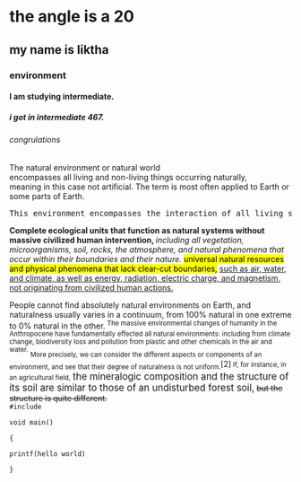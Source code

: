 <!DOCTYPE HTML>
<html>
<head>
<title>
my web page
</title>
</head>
<body>
<h1>
the angle is a 20
</h1>
<h2>
my name is liktha
</h2>
<h3>
environment
</h3>
<h4>
I am studying intermediate.
</h4>
<h5>
i got in intermediate 467.
</h5>
<h6>
congrulations
</h6>
<P>
The natural environment or natural world </br>encompasses all living and non-living things occurring naturally, </br>meaning in this case not artificial. The term is most often applied to Earth or some parts of Earth. <pre>This environment encompasses the interaction of all living species, climate, weather and natural resources that affect human survival and economic activity.</pre>
</p>
<p>
<b>Complete ecological units that function as natural systems without massive civilized human intervention, </b><i>including all vegetation, microorganisms, soil, rocks, the atmosphere, and natural phenomena that occur within their boundaries and their nature.</i>
<mark>universal natural resources and physical phenomena that lack clear-cut boundaries,</mark> <u>such as air, water, and climate, as well as energy, radiation, electric charge, and magnetism, not originating from civilized human actions.</u>
</p>
<p>
People cannot find absolutely natural environments on Earth, and naturalness usually varies in a continuum, from 100% natural in one extreme to 0% natural in the other.<sup> The massive environmental changes of humanity in the Anthropocene have fundamentally effected all natural environments: including from climate change, biodiversity loss and pollution from plastic and other chemicals in the air and water.</sup> <sub> More precisely, we can consider the different aspects or components of an environment, and see that their degree of naturalness is not uniform.</sub>[2]<small> If, for instance, in an agricultural field,</small> <big> the mineralogic composition and the structure of its soil are similar to those of an undisturbed forest soil,</big> <del>but the structure is quite different.</del>
<code>
#include<stdio.h></br>
void main()</br>
{</br>
printf(hello world)</br>
}</br>
</code>
</body>
</html>
